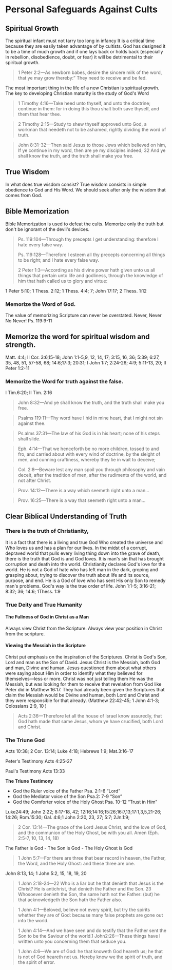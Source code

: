 <h1>Personal Safeguards Against Cults</h1><h2>Spiritual Growth</h2><p>The spiritual infant must not tarry too long in infancy It is a critical time because they are easily taken advantage of by cultists.  God has designed it to be a time of much growth and if one lays back or holds back (especially in rebellion&#44; disobedience&#44; doubt&#44; or fear) it will be detrimental to their spiritual growth.  </p><blockquote>1 Peter 2:2&mdash;As newborn babes&#44; desire the sincere milk of the word&#44; that ye may grow thereby:” They need to receive and be fed. </blockquote><p>The most important thing in the life of a new Christian is spiritual growth. The key to developing Christian maturity is the study of God&apos;s Word</p><blockquote>1 Timothy 4:16&mdash;Take heed unto thyself&#44; and unto the doctrine; continue in them: for in doing this thou shalt both save thyself&#44; and them that hear thee.</blockquote><blockquote>2 Timothy 2:15&mdash;Study to shew thyself approved unto God&#44; a workman that needeth not to be ashamed&#44; rightly dividing the word of truth.</blockquote><blockquote>John 8:31-32&mdash;Then said Jesus to those Jews which believed on him&#44; If ye continue in  my word&#44; then are ye my disciples indeed; 32 And ye shall know the truth&#44; and the truth shall make you free.</blockquote><h2>True Wisdom</h2><p>In what does true wisdom consist? True wisdom consists in simple obedience to God and His Word. We should seek after only the wisdom that comes from God.</p><h2>Bible Memorization</h2><p>Bible Memorization is used to defeat the cults. Memorize only the truth but don&apos;t be ignorant of the devil&apos;s devices.</p><blockquote>Ps. 119:104&mdash;Through thy precepts I get understanding: therefore I hate every false way.</p><p>Ps. 119:128&mdash;Therefore I esteem all thy precepts concerning all things to be right; and I hate every false way.     </p><p>2 Peter 1:3&mdash;According as his divine power hath given unto us all things that pertain unto life and godliness&#44; through the knowledge of him that hath called us to glory and virtue:    </blockquote><p>1 Peter 5:10; 1 Thess. 2:12; 1 Thess. 4:4; 7; John 17:17; 2 Thess. 1:12         </p><h3>Memorize the Word of God.</h3><p>The value of memorizing Scripture can never be overstated. Never&#44; Never No Never! Ps. 119:9-11</p><h2>Memorize the word for spiritual wisdom and strength.</h2><p>Matt. 4:4; II Cor. 3:6&#44;15-18; John 1:1-5&#44;9&#44; 12&#44; 14&#44; 17; 3:15&#44; 16&#44; 36; 5:39; 6:27&#44; 35&#44; 48&#44; 51&#44; 57-58&#44; 68; 14:6;17:3; 20:31; I John 1:7; 2:24-26; 4:9; 5:11-13&#44; 20; II Peter 1:2-11</p><h3>Memorize the Word for truth against the false.</h3><p>I Tim.6:20; II Tim. 2:16</p><blockquote>John 8:32&mdash;And ye shall know the truth&#44; and the truth shall make you free.</blockquote><blockquote>Psalms 119:11&mdash;Thy word have I hid in mine heart&#44; that I might not sin against thee.</blockquote><blockquote>Ps alms 37:31&mdash;The law of his God is in his heart; none of his steps shall slide.</blockquote><blockquote>Eph. 4:14&mdash;That we henceforth be no more children&#44; tossed to and fro&#44; and carried about with every wind of doctrine&#44; by the sleight of men&#44; and cunning craftiness&#44; whereby they lie in wait to deceive;</blockquote><blockquote>Col. 2:8&mdash;Beware lest any man spoil you through philosophy and vain deceit&#44; after the tradition of men&#44; after the rudiments of the world&#44; and not after Christ.</blockquote><blockquote>Prov. 14:12&mdash;There is a way which seemeth right unto a man…</blockquote><blockquote>Prov. 16:25&mdash;There is a way that seemeth right unto a man…</blockquote><h2>Clear Biblical Understanding of  Truth</h2><h3>There is the truth of Christianity&#44;</h3><p>It is a fact that there is a living and true God Who created the universe and Who loves us and has a plan for our lives. In the midst of a corrupt&#44; depraved world that pulls every living thing down into the grave of death&#44; there is the truth that God is and God loves. It is man&apos;s sin that has brought corruption and death into the world. Christianity declares God&apos;s love for the world. He is not a God of hate who has left man in the dark&#44; groping and grasping about&#44; trying to discover the truth about life and its source&#44; purpose&#44; and end. He is a God of love who has sent His only Son to remedy man&apos;s problems. God&apos;s way is the true order of life. John 1:1-5; 3:16-21; 8:32; 36; 14:6; 1Thess. 1:9 </p><h3>True Deity and True Humanity</h3><h4>The Fullness of God in Christ as a Man</h4><p>Always view Christ from the Scripture. Always view your position in Christ from the scripture.</p><h4>Viewing the Messiah in the Scripture</h4><p>Christ put emphasis on the inspiration of the Scriptures. Christ is God&apos;s Son&#44; Lord and man as the Son of David. Jesus Christ is the Messiah&#44; both God and man&#44; Divine and human. Jesus questioned them about what others were saying about Him in order to identify what they believed for themselves&mdash;less or more. Christ was not just telling them He was the Messiah&#44; but was looking for them to receive that revelation from God like Peter did in Matthew 16:17. They had already been given the Scriptures that claim the Messiah would be Divine and human&#44; both Lord and Christ and they were responsible for that already. (Matthew 22:42-45; 1 John 4:1-3; Colossians 2:9&#44; 10 )</p><blockquote> Acts 2:36&mdash;Therefore let all the house of Israel know assuredly&#44; that God hath made that same Jesus&#44; whom ye have crucified&#44; both Lord and Christ.</blockquote><h3>The Triune God</h3><p>Acts 10:38; 2 Cor. 13:14; Luke 4:18; Hebrews 1:9; Mat.3:16-17</p><p>Peter&apos;s Testimony Acts 4:25-27 </p><p>Paul&apos;s Testimony Acts 13:33 </p><p><strong>The Triune Testimony</strong></p><ul><li>God the Ruler            voice of the Father          Psa.   2:1-6    “Lord”</li><li>God the Mediator           voice of the Son    Psa.2: 7-9       “Son”</li><li>God the Comforter    voice of the Holy Ghost    Psa. 10-12     “Trust in Him”</li></ul><p>Luke24:49; John 2:22; 8:17-18&#44; 42; 12:16;14:16;15:26;16:7&#44;13;17:1&#44;3&#44;5&#44;21-26; 14:26; Rom.15:30; Gal. 4:6;1 John 2:20&#44; 23&#44; 27; 5:7; 2Jn.1:9; </p><blockquote>2 Cor. 13:14&mdash;The grace of the Lord Jesus Christ&#44; and the love of God&#44; and the communion of the Holy Ghost&#44; be with you all. Amen (Eph. 2:5-7&#44; 10&#44; 13&#44; 14&#44; 18) </blockquote><p>The Father is God - The Son is God - The Holy Ghost is God</p><blockquote>1 John 5:7&mdash;For there are three that bear record in heaven&#44; the Father&#44; the Word&#44; and the Holy Ghost: and these three are one. </blockquote><p>John 8:13&#44; 14; 1 John 5:2&#44; 15&#44; 18&#44; 19&#44; 20</p><blockquote>1 John 2:18-24&mdash;22 Who is a liar but he that denieth that Jesus is the Christ? He is antichrist&#44; that denieth the Father and the Son. 23 Whosoever denieth the Son&#44; the same hath not the Father: (but) he that acknowledgeth the Son hath the Father also.</blockquote><blockquote>1 John 4:1&mdash;Beloved&#44; believe not every spirit&#44; but try the spirits whether they are of God: because many false prophets are gone out into the world.</blockquote><blockquote>1 John 4:14&mdash;And we have seen and do testify that the Father sent the Son to be the Saviour of the world.1 John2:26&mdash;These things have I written unto you concerning them that seduce you.</blockquote><blockquote>1 John 4:6&mdash;We are of God: he that knoweth God heareth us; he that is not of God heareth not us. Hereby know we the spirit of truth&#44; and the spirit of error.</blockquote>